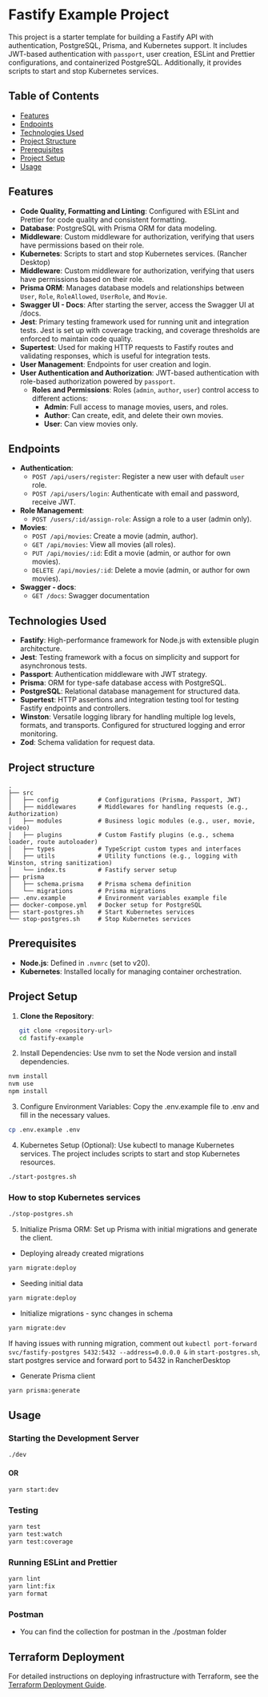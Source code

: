 # Fastify Example Project

This project is a starter template for building a Fastify API with authentication, PostgreSQL, Prisma, and Kubernetes support. It includes JWT-based authentication with `passport`, user creation, ESLint and Prettier configurations, and containerized PostgreSQL. Additionally, it provides scripts to start and stop Kubernetes services.

## Table of Contents

- [Features](#features)
- [Endpoints](#endpoints)
- [Technologies Used](#technologies-used)
- [Project Structure](#project-structure)
- [Prerequisites](#prerequisites)
- [Project Setup](#project-setup)
- [Usage](#usage)

## Features

- **Code Quality, Formatting and Linting**: Configured with ESLint and Prettier for code quality and consistent formatting.
- **Database**: PostgreSQL with Prisma ORM for data modeling.
- **Middleware**: Custom middleware for authorization, verifying that users have permissions based on their role.
- **Kubernetes**: Scripts to start and stop Kubernetes services. (Rancher Desktop)
- **Middleware**: Custom middleware for authorization, verifying that users have permissions based on their role.
- **Prisma ORM**: Manages database models and relationships between `User`, `Role`, `RoleAllowed`, `UserRole`, and `Movie`.
- **Swagger UI - Docs**: After starting the server, access the Swagger UI at /docs.
- **Jest**: Primary testing framework used for running unit and integration tests. Jest is set up with coverage tracking, and coverage thresholds are enforced to maintain code quality.
- **Supertest**: Used for making HTTP requests to Fastify routes and validating responses, which is useful for integration tests.
- **User Management**: Endpoints for user creation and login.
- **User Authentication and Authorization**: JWT-based authentication with role-based authorization powered by `passport`.
  - **Roles and Permissions**: Roles (`admin`, `author`, `user`) control access to different actions:
    - **Admin**: Full access to manage movies, users, and roles.
    - **Author**: Can create, edit, and delete their own movies.
    - **User**: Can view movies only.

## Endpoints

- **Authentication**:
  - `POST /api/users/register`: Register a new user with default `user` role.
  - `POST /api/users/login`: Authenticate with email and password, receive JWT.
- **Role Management**:
  - `POST /users/:id/assign-role`: Assign a role to a user (admin only).
- **Movies**:
  - `POST /api/movies`: Create a movie (admin, author).
  - `GET /api/movies`: View all movies (all roles).
  - `PUT /api/movies/:id`: Edit a movie (admin, or author for own movies).
  - `DELETE /api/movies/:id`: Delete a movie (admin, or author for own movies).
- **Swagger - docs**:
  - `GET /docs`: Swagger documentation

## Technologies Used

- **Fastify**: High-performance framework for Node.js with extensible plugin architecture.
- **Jest**: Testing framework with a focus on simplicity and support for asynchronous tests.
- **Passport**: Authentication middleware with JWT strategy.
- **Prisma**: ORM for type-safe database access with PostgreSQL.
- **PostgreSQL**: Relational database management for structured data.
- **Supertest**: HTTP assertions and integration testing tool for testing Fastify endpoints and controllers.
- **Winston**: Versatile logging library for handling multiple log levels, formats, and transports. Configured for structured logging and error monitoring.
- **Zod**: Schema validation for request data.

## Project structure

```graph
.
├── src
│   ├── config           # Configurations (Prisma, Passport, JWT)
│   ├── middlewares      # Middlewares for handling requests (e.g., Authorization)
│   ├── modules          # Business logic modules (e.g., user, movie, video)
│   ├── plugins          # Custom Fastify plugins (e.g., schema loader, route autoloader)
│   ├── types            # TypeScript custom types and interfaces
│   ├── utils            # Utility functions (e.g., logging with Winston, string sanitization)
│   └── index.ts         # Fastify server setup
├── prisma
│   ├── schema.prisma    # Prisma schema definition
│   └── migrations       # Prisma migrations
├── .env.example         # Environment variables example file
├── docker-compose.yml   # Docker setup for PostgreSQL
├── start-postgres.sh    # Start Kubernetes services
└── stop-postgres.sh     # Stop Kubernetes services
```

## Prerequisites

- **Node.js**: Defined in `.nvmrc` (set to v20).
- **Kubernetes**: Installed locally for managing container orchestration.

## Project Setup

1. **Clone the Repository**:

```bash
   git clone <repository-url>
   cd fastify-example
```

2. Install Dependencies: Use nvm to set the Node version and install dependencies.

```bash
nvm install
nvm use
npm install
```

3. Configure Environment Variables: Copy the .env.example file to .env and fill in the necessary values.

```bash
cp .env.example .env
```

4. Kubernetes Setup (Optional): Use kubectl to manage Kubernetes services. The project includes scripts to start and stop Kubernetes resources.

```bash
./start-postgres.sh
```

### How to stop Kubernetes services

```bash
./stop-postgres.sh
```

5. Initialize Prisma ORM: Set up Prisma with initial migrations and generate the client.

- Deploying already created migrations

```bash
yarn migrate:deploy
```

- Seeding initial data

```bash
yarn migrate:deploy
```

- Initialize migrations - sync changes in schema

```bash
yarn migrate:dev
```

If having issues with running migration, comment out `kubectl port-forward svc/fastify-postgres 5432:5432 --address=0.0.0.0 &` in `start-postgres.sh`, start postgres service and forward port to 5432 in RancherDesktop

- Generate Prisma client

```bash
yarn prisma:generate
```

## Usage

### Starting the Development Server

```bash
./dev
```

#### OR

```bash
yarn start:dev
```

### Testing

```bash
yarn test
yarn test:watch
yarn test:coverage
```

### Running ESLint and Prettier

```bash
yarn lint
yarn lint:fix
yarn format
```

### Postman

- You can find the collection for postman in the ./postman folder

## Terraform Deployment

For detailed instructions on deploying infrastructure with Terraform, see the [Terraform Deployment Guide](infra/README.md).
